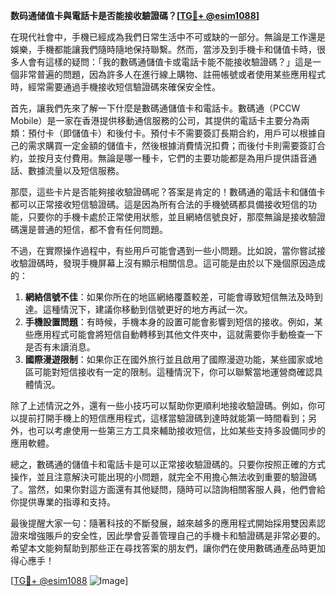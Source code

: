 **数码通储值卡與電話卡是否能接收驗證碼？[[TG💪+ @esim1088](https://t.me/s/esim1088)]**

在現代社會中，手機已經成為我們日常生活中不可或缺的一部分。無論是工作還是娛樂，手機都能讓我們隨時隨地保持聯繫。然而，當涉及到手機卡和儲值卡時，很多人會有這樣的疑問：「我的數碼通儲值卡或電話卡能不能接收驗證碼？」這是一個非常普遍的問題，因為許多人在進行線上購物、註冊帳號或者使用某些應用程式時，經常需要通過手機接收短信驗證碼來確保安全性。

首先，讓我們先來了解一下什麼是數碼通儲值卡和電話卡。數碼通（PCCW Mobile）是一家在香港提供移動通信服務的公司，其提供的電話卡主要分為兩類：預付卡（即儲值卡）和後付卡。預付卡不需要簽訂長期合約，用戶可以根據自己的需求購買一定金額的儲值卡，然後根據消費情況扣費；而後付卡則需要簽訂合約，並按月支付費用。無論是哪一種卡，它們的主要功能都是為用戶提供語音通話、數據流量以及短信服務。

那麼，這些卡片是否能夠接收驗證碼呢？答案是肯定的！數碼通的電話卡和儲值卡都可以正常接收短信驗證碼。這是因為所有合法的手機號碼都具備接收短信的功能，只要你的手機卡處於正常使用狀態，並且網絡信號良好，那麼無論是接收驗證碼還是普通的短信，都不會有任何問題。

不過，在實際操作過程中，有些用戶可能會遇到一些小問題。比如說，當你嘗試接收驗證碼時，發現手機屏幕上沒有顯示相關信息。這可能是由於以下幾個原因造成的：

1. **網絡信號不佳**：如果你所在的地區網絡覆蓋較差，可能會導致短信無法及時到達。這種情況下，建議你移動到信號更好的地方再試一次。
2. **手機設置問題**：有時候，手機本身的設置可能會影響到短信的接收。例如，某些應用程式可能會將短信自動轉移到其他文件夾中，這就需要你手動檢查一下是否有未讀消息。
3. **國際漫遊限制**：如果你正在國外旅行並且啟用了國際漫遊功能，某些國家或地區可能對短信接收有一定的限制。這種情況下，你可以聯繫當地運營商確認具體情況。

除了上述情況之外，還有一些小技巧可以幫助你更順利地接收驗證碼。例如，你可以提前打開手機上的短信應用程式，這樣當驗證碼到達時就能第一時間看到；另外，也可以考慮使用一些第三方工具來輔助接收短信，比如某些支持多設備同步的應用軟體。

總之，數碼通的儲值卡和電話卡是可以正常接收驗證碼的。只要你按照正確的方式操作，並且注意解決可能出現的小問題，就完全不用擔心無法收到重要的驗證碼了。當然，如果你對這方面還有其他疑問，隨時可以諮詢相關客服人員，他們會給你提供專業的指導和支持。

最後提醒大家一句：隨著科技的不斷發展，越來越多的應用程式開始採用雙因素認證來增強賬戶的安全性，因此學會妥善管理自己的手機卡和驗證碼是非常必要的。希望本文能夠幫助到那些正在尋找答案的朋友們，讓你們在使用數碼通產品時更加得心應手！

[[TG💪+ @esim1088](https://t.me/s/esim1088) ![Image](https://i.postimg.cc/4NQfJmqS/Snipaste-2025-05-13-00-14-12.png)]